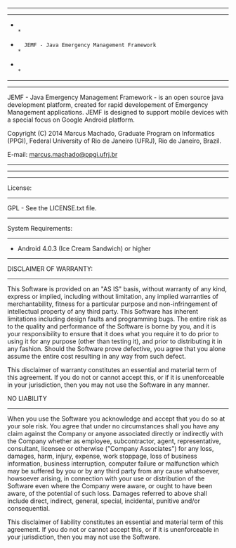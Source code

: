 ******************************************************************************
******************************************************************************
*                                                                            *
*		JEMF - Java Emergency Management Framework                           *
*                                                                            *
******************************************************************************
******************************************************************************

JEMF - Java Emergency Management Framework - is an open source java 
development platform, created for rapid developement of Emergency
Management applications.
JEMF is designed to support mobile devices with a special focus on 
Google Android platform.

Copyright (C) 2014 Marcus Machado, Graduate Program on Informatics (PPGI),
Federal University of Rio de Janeiro (UFRJ),  Rio de Janeiro, Brazil.

E-mail: marcus.machado@ppgi.ufrj.br

******************************************************************************
******************************************************************************



******************************************************************************
License:
******************************************************************************
GPL - See the LICENSE.txt file.



******************************************************************************
System Requirements:
******************************************************************************
- Android 4.0.3 (Ice Cream Sandwich) or higher



******************************************************************************
DISCLAIMER OF WARRANTY:
******************************************************************************
This Software is provided on an "AS IS" basis, without warranty of any kind, 
express or implied, including without limitation, any implied warranties of 
merchantability, fitness for a particular purpose and non-infringement of 
intellectual property of any third party. This Software has inherent 
limitations including design faults and programming bugs. The entire risk as 
to the quality and performance of the Software is borne by you, and it is
your responsibility to ensure that it does what you require it to do prior to
using it for any purpose (other than testing it), and prior to distributing
it in any fashion. Should the Software prove defective, you agree that you
alone assume the entire cost resulting in any way from such defect.

This disclaimer of warranty constitutes an essential and material term of
this agreement. If you do not or cannot accept this, or if it is
unenforceable in your jurisdiction, then you may not use the Software in any
manner.


NO LIABILITY
******************************************************************************
When you use the Software you acknowledge and accept that you do so at your 
sole risk. You agree that under no circumstances shall you have any claim 
against the Company or anyone associated directly or indirectly with the 
Company whether as employee, subcontractor, agent, representative,
consultant, licensee or otherwise ("Company Associates") for any loss,
damages, harm, injury, expense, work stoppage, loss of business information,
business interruption, computer failure or malfunction which may be suffered
by you or by any third party from any cause whatsoever, howsoever arising, in
connection with your use or distribution of the Software even where the
Company were aware, or ought to have been aware, of the potential of such
loss. Damages referred to above shall include direct, indirect, general,
special, incidental, punitive and/or consequential.

This disclaimer of liability constitutes an essential and material term of 
this agreement. If you do not or cannot accept this, or if it is
unenforceable in your jurisdiction, then you may not use the Software.